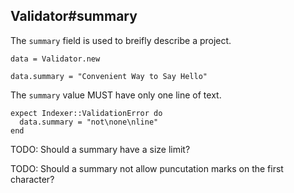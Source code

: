 ## Validator#summary

The `summary` field is used to breifly describe a project.

    data = Validator.new

    data.summary = "Convenient Way to Say Hello"

The `summary` value MUST have only one line of text.

    expect Indexer::ValidationError do
      data.summary = "not\none\nline"
    end

TODO: Should a summary have a size limit?

TODO: Should a summary not allow puncutation marks on the first character?

